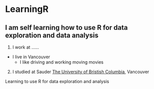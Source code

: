 # LearningR

## I am self learning how to use R for data exploration and data analysis

1. I work at ......
  * I live in Vancouver
    * I like driving and working moving movies
    
2. I studied at Sauder [The University of Bristish Columbia](https://www.ubc.ca/), Vancouver

Learning to use R for data exploration and analysis

